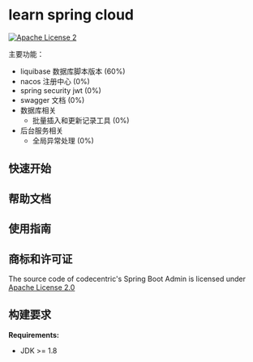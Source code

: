 learn spring cloud
===============================
[![Apache License 2](https://img.shields.io/badge/license-ASF2-blue.svg)](https://www.apache.org/licenses/LICENSE-2.0.txt)

主要功能：

* liquibase 数据库脚本版本 (60%)
* nacos 注册中心 (0%)
* spring security jwt (0%)
* swagger 文档 (0%)
* 数据库相关 
  * 批量插入和更新记录工具 (0%)
* 后台服务相关
  * 全局异常处理 (0%)
  
## 快速开始



## 帮助文档



## 使用指南

## 商标和许可证
The source code of codecentric's Spring Boot Admin is licensed under [Apache License 2.0](https://www.apache.org/licenses/LICENSE-2.0)

## 构建要求
**Requirements:**
* JDK >= 1.8
